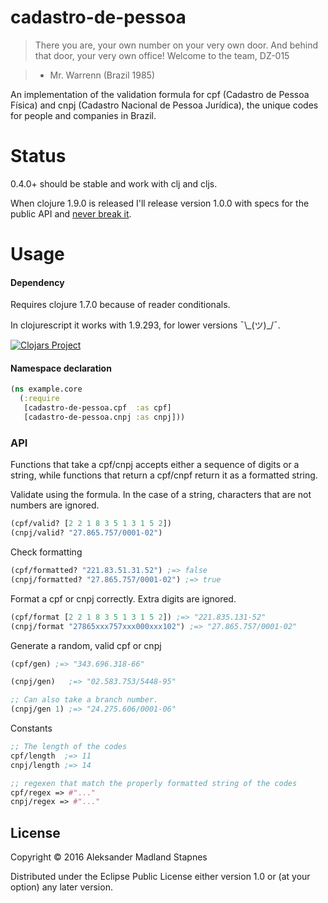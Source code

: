 # cadastro-de-pessoa

> There you are, your own number on your very own door. And behind that door,
> your very own office! Welcome to the team, DZ-015

> - Mr. Warrenn (Brazil 1985)

An implementation of the validation formula for
cpf (Cadastro de Pessoa Física) and cnpj (Cadastro Nacional de Pessoa Jurídica),
the unique codes for people and companies in Brazil.

# Status

0.4.0+ should be stable and work with clj and cljs.

When clojure 1.9.0 is released I'll release version 1.0.0 with specs for the public API and [never break it](https://www.youtube.com/watch?v=oyLBGkS5ICk&t=3s).

# Usage

#### Dependency

Requires clojure 1.7.0 because of reader conditionals.

In clojurescript it works with 1.9.293, for lower versions ¯\\\_(ツ)_/¯.

[![Clojars Project](https://img.shields.io/clojars/v/br.com.vikingmakt/cadastro-de-pessoa.svg)](https://clojars.org/br.com.vikingmakt/cadastro-de-pessoa)

#### Namespace declaration

```clojure
(ns example.core
  (:require
   [cadastro-de-pessoa.cpf  :as cpf]
   [cadastro-de-pessoa.cnpj :as cnpj]))
```

### API

Functions that take a cpf/cnpj accepts either a sequence of digits or a string, while functions that return a cpf/cnpf return it as a formatted string.

Validate using the formula. In the case of a string, characters that are not numbers are ignored.

```clojure
(cpf/valid? [2 2 1 8 3 5 1 3 1 5 2])
(cnpj/valid? "27.865.757/0001-02")
```

Check formatting

```clojure
(cpf/formatted? "221.83.51.31.52") ;=> false
(cnpj/formatted? "27.865.757/0001-02") ;=> true
```

Format a cpf or cnpj correctly. Extra digits are ignored.

```clojure
(cpf/format [2 2 1 8 3 5 1 3 1 5 2]) ;=> "221.835.131-52"
(cnpj/format "27865xxx757xxx000xxx102") ;=> "27.865.757/0001-02"
```

Generate a random, valid cpf or cnpj

```clojure
(cpf/gen) ;=> "343.696.318-66"

(cnpj/gen)   ;=> "02.583.753/5448-95"

;; Can also take a branch number.
(cnpj/gen 1) ;=> "24.275.606/0001-06"

```

Constants

```clojure
;; The length of the codes
cpf/length  ;=> 11
cnpj/length ;=> 14

;; regexen that match the properly formatted string of the codes
cpf/regex => #"..."
cnpj/regex => #"..."

```

## License

Copyright © 2016 Aleksander Madland Stapnes

Distributed under the Eclipse Public License either version 1.0 or (at
your option) any later version.
